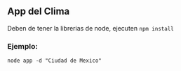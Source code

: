 ## App del Clima

Deben de tener la librerias de node, ejecuten ```npm install```

### Ejemplo:
```
node app -d "Ciudad de Mexico"
```
